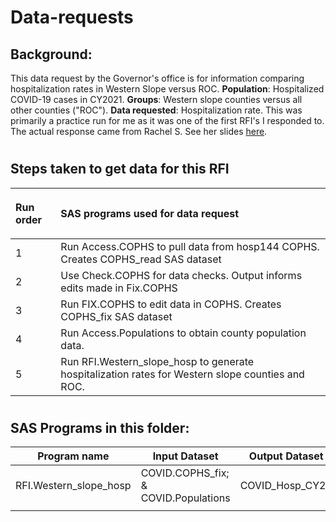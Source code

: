# Data-requests

## Background: 
This data request by the Governor's office is for information comparing hospitalization rates in Western Slope versus ROC. **Population**:  Hospitalized COVID-19 cases in CY2021. **Groups**: Western slope counties versus all other counties ("ROC"). **Data requested**: Hospitalization rate.
This was primarily a practice run for me as it was one of the first RFI's I responded to. The actual response came from Rachel S. See her slides [here](https://docs.google.com/presentation/d/1RC2lytD0srCm0iu_Mp2BcJgGrBH5IiCYlfSoe5qiXuw/edit?usp=sharing).
#
## Steps taken to get data for this RFI
| <p align="left">Run order</p> | <p align="left">SAS programs used for data request</p> |
| --- | ------------------------------------------------------------------------------------ |
|1| Run Access.COPHS to pull data from hosp144 COPHS.  Creates COPHS_read SAS dataset  |
|2| Use Check.COPHS for data checks. Output informs edits made in Fix.COPHS|
|3| Run FIX.COPHS to edit data in COPHS.  Creates COPHS_fix SAS dataset 
|4| Run Access.Populations to obtain county population data. 
|5| Run RFI.Western_slope_hosp to generate hospitalization rates for Western slope counties and ROC.

#             
## SAS Programs in this folder:

| Program name | Input Dataset  | Output Dataset | Purpose                                
| --------------- |--------------|----------------|-----------------------------------| 
|RFI.Western_slope_hosp|COVID.COPHS_fix; & COVID.Populations| COVID_Hosp_CY21|Generate hospitalization rates
||


